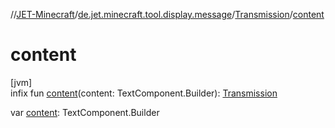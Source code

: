 //[JET-Minecraft](../../../index.md)/[de.jet.minecraft.tool.display.message](../index.md)/[Transmission](index.md)/[content](content.md)

# content

[jvm]\
infix fun [content](content.md)(content: TextComponent.Builder): [Transmission](index.md)

var [content](content.md): TextComponent.Builder
